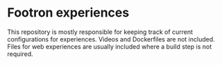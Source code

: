 # Footron experiences

This repository is mostly responsible for keeping track of current configurations for experiences.
Videos and Dockerfiles are not included. Files for web experiences are usually included where a build step is not required.
